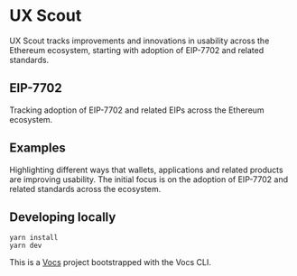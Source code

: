 # UX Scout

UX Scout tracks improvements and innovations in usability across the Ethereum ecosystem, starting with adoption of EIP-7702 and related standards.

## EIP-7702

Tracking adoption of EIP-7702 and related EIPs across the Ethereum ecosystem.

## Examples

Highlighting different ways that wallets, applications and related products are improving usability. The initial focus is on the adoption of EIP-7702 and related standards across the ecosystem.

## Developing locally

```
yarn install
yarn dev
```

This is a [Vocs](https://vocs.dev) project bootstrapped with the Vocs CLI.
